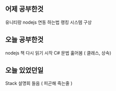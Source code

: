 ## 어제 공부한것
유니티랑 nodejs 연동 하는법
랭킹 시스템 구상

## 오늘 공부한것
nodejs 책 다시 읽기 시작
C# 문법 훎어봄 ( 클래스, 상속)

## 오늘 있었던일
Stack 설명회 들음 ( 피곤해 죽는줄 )